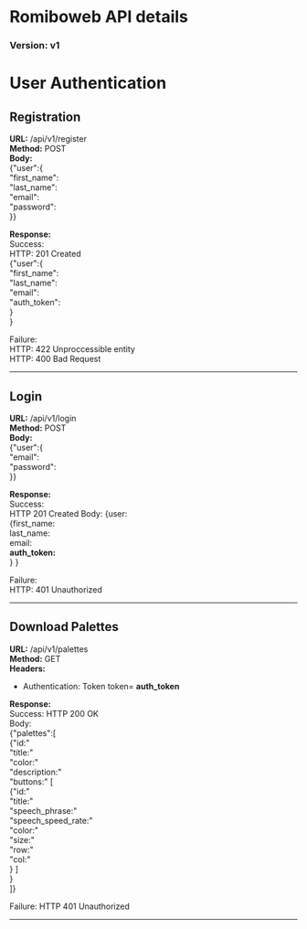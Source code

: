 Romiboweb API details
=====================

### Version: v1

# User Authentication

## Registration

**URL:** /api/v1/register  
**Method:** POST  
**Body:**  
    {"user":{  
      "first_name":  
      "last_name":  
      "email":  
      "password":  
    }}  
    
**Response:**  
Success:  
HTTP: 201 Created  
    {"user":{  
        "first_name":  
        "last_name":  
        "email":  
        "auth_token":  
        }  
    }  

Failure:  
HTTP: 422 Unproccessible entity    
HTTP: 400 Bad Request

***    

## Login    

**URL:** /api/v1/login  
**Method:** POST  
**Body:**  
    {"user":{  
      "email":  
      "password":  
    }}  
    
**Response:**  
Success:  
HTTP 201 Created
Body:
    {user:  
        {first_name:  
        last_name:  
        email:  
        **auth_token:**  
        } 
    }

Failure:  
HTTP: 401 Unauthorized
    
***

## Download Palettes

**URL:** /api/v1/palettes  
**Method:** GET  
**Headers:**  
- Authentication: Token token= **auth_token**

**Response:**  
Success: HTTP 200 OK  
Body:  
    {"palettes":[  
        {"id:"  
        "title:"  
        "color:"  
        "description:"  
        "buttons:" [  
            {"id:"  
            "title:"  
            "speech_phrase:"  
            "speech_speed_rate:"  
            "color:"  
            "size:"  
            "row:"  
            "col:"  
            }
        ]  
        }  
    ]}

Failure: HTTP 401 Unauthorized

***
